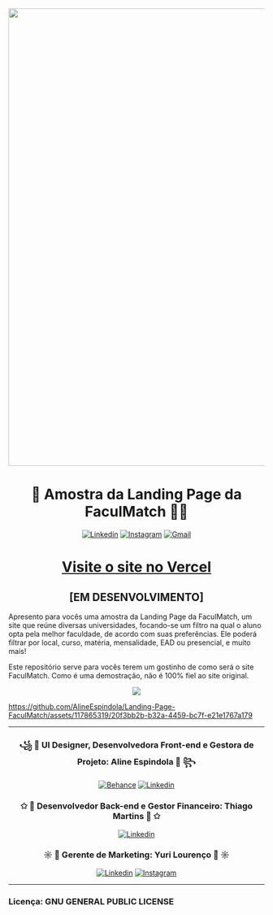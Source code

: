 <div align="center">
<img style="width: 900px;" src="https://github.com/AlineEspindola/landing-page-faculmatch/assets/117865319/864c5295-b08c-4609-a198-e42af889c25c" />
<h1>📕 Amostra da Landing Page da FaculMatch 👨‍🎓</h1>
  
[![Linkedin](https://img.shields.io/badge/LinkedIn-0077B5?style=for-the-badge&logo=linkedin&logoColor=white)](https://www.linkedin.com/company/faculmatch)
[![Instagram](https://img.shields.io/badge/Instagram-E4405F?style=for-the-badge&logo=instagram&logoColor=white)](https://www.instagram.com/faculmatchoficial/)
[![Gmail](https://img.shields.io/badge/Gmail-D14836?style=for-the-badge&logo=gmail&logoColor=white)](https://mail.google.com/mail/u/0/?view=cm&fs=1&tf=1&to=faculmatch.gpb@gmail.com)

<h1><a href="https://landing-page-faculmatch.vercel.app/" target="_blank">Visite o site no Vercel</a></h1>

<h2>[EM DESENVOLVIMENTO]</h2>
</div>

Apresento para vocês uma amostra da Landing Page da FaculMatch, um site que reúne diversas universidades, focando-se um filtro na qual o aluno opta pela melhor faculdade, de acordo com suas preferências. Ele poderá filtrar por local, curso, matéria, mensalidade, EAD ou presencial, e muito mais!

Este repositório serve para vocês terem um gostinho de como será o site FaculMatch. Como é uma demostração, não é 100% fiel ao site original.

<div align="center">
<img src="https://github.com/AlineEspindola/Landing-Page-FaculMatch/assets/117865319/3264f903-809b-49fe-b5fa-4f47287cc12a" />
</div>

https://github.com/AlineEspindola/Landing-Page-FaculMatch/assets/117865319/20f3bb2b-b32a-4459-bc7f-e21e1767a179

<hr>

<div align="center">

<h3>꧁ 📕 UI Designer, Desenvolvedora Front-end e Gestora de Projeto: Aline Espindola 📕 ꧂</h3>

[![Behance](https://img.shields.io/badge/-Behance-blue?style=for-the-badge&logo=behance&logoColor=white)](https://www.behance.net/line14)
[![Linkedin](https://img.shields.io/badge/LinkedIn-0077B5?style=for-the-badge&logo=linkedin&logoColor=white)](https://www.linkedin.com/in/aline-espindola-72034b285)

<h3>✩ 📘 Desenvolvedor Back-end e Gestor Financeiro: Thiago Martins 📘 ✩</h3>

[![Linkedin](https://img.shields.io/badge/LinkedIn-0077B5?style=for-the-badge&logo=linkedin&logoColor=white)](https://www.linkedin.com/in/thiago-martins-9b2353285/)

<h3>☼ 📗 Gerente de Marketing: Yuri Lourenço 📗 ☼</h3>

[![Linkedin](https://img.shields.io/badge/LinkedIn-0077B5?style=for-the-badge&logo=linkedin&logoColor=white)](https://www.linkedin.com/in/yuri-louren%C3%A7o-ribeiro-1172802aa/)
[![Instagram](https://img.shields.io/badge/Instagram-E4405F?style=for-the-badge&logo=instagram&logoColor=white)](https://www.instagram.com/yuri.lourenco.5095/)

</div>

<hr>

### Licença: GNU GENERAL PUBLIC LICENSE
